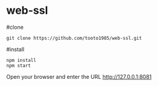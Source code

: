 ﻿web-ssl
=============================

#clone

```
git clone https://github.com/tooto1985/web-ssl.git
```

#install

```
npm install
npm start
```

Open your browser and enter the URL http://127.0.0.1:8081

